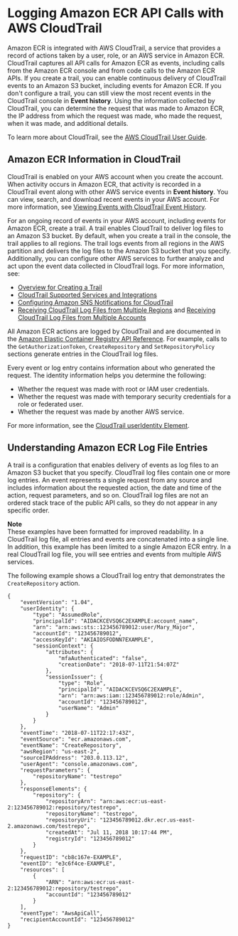 # Logging Amazon ECR API Calls with AWS CloudTrail<a name="logging-using-cloudtrail"></a>

Amazon ECR is integrated with AWS CloudTrail, a service that provides a record of actions taken by a user, role, or an AWS service in Amazon ECR\. CloudTrail captures all API calls for Amazon ECR as events, including calls from the Amazon ECR console and from code calls to the Amazon ECR APIs\. If you create a trail, you can enable continuous delivery of CloudTrail events to an Amazon S3 bucket, including events for Amazon ECR\. If you don't configure a trail, you can still view the most recent events in the CloudTrail console in **Event history**\. Using the information collected by CloudTrail, you can determine the request that was made to Amazon ECR, the IP address from which the request was made, who made the request, when it was made, and additional details\. 

To learn more about CloudTrail, see the [AWS CloudTrail User Guide](http://docs.aws.amazon.com/awscloudtrail/latest/userguide/)\.

## Amazon ECR Information in CloudTrail<a name="service-name-info-in-cloudtrail"></a>

CloudTrail is enabled on your AWS account when you create the account\. When activity occurs in Amazon ECR, that activity is recorded in a CloudTrail event along with other AWS service events in **Event history**\. You can view, search, and download recent events in your AWS account\. For more information, see [Viewing Events with CloudTrail Event History](http://docs.aws.amazon.com/awscloudtrail/latest/userguide/view-cloudtrail-events.html)\. 

For an ongoing record of events in your AWS account, including events for Amazon ECR, create a trail\. A trail enables CloudTrail to deliver log files to an Amazon S3 bucket\. By default, when you create a trail in the console, the trail applies to all regions\. The trail logs events from all regions in the AWS partition and delivers the log files to the Amazon S3 bucket that you specify\. Additionally, you can configure other AWS services to further analyze and act upon the event data collected in CloudTrail logs\. For more information, see: 
+ [Overview for Creating a Trail](http://docs.aws.amazon.com/awscloudtrail/latest/userguide/cloudtrail-create-and-update-a-trail.html)
+ [CloudTrail Supported Services and Integrations](http://docs.aws.amazon.com/awscloudtrail/latest/userguide/cloudtrail-aws-service-specific-topics.html#cloudtrail-aws-service-specific-topics-integrations)
+ [Configuring Amazon SNS Notifications for CloudTrail](http://docs.aws.amazon.com/awscloudtrail/latest/userguide/getting_notifications_top_level.html)
+ [Receiving CloudTrail Log Files from Multiple Regions](http://docs.aws.amazon.com/awscloudtrail/latest/userguide/receive-cloudtrail-log-files-from-multiple-regions.html) and [Receiving CloudTrail Log Files from Multiple Accounts](http://docs.aws.amazon.com/awscloudtrail/latest/userguide/cloudtrail-receive-logs-from-multiple-accounts.html)

All Amazon ECR actions are logged by CloudTrail and are documented in the [Amazon Elastic Container Registry API Reference](http://docs.aws.amazon.com/AmazonECR/latest/APIReference/)\. For example, calls to the `GetAuthorizationToken`, `CreateRepository` and `SetRepositoryPolicy` sections generate entries in the CloudTrail log files\.

Every event or log entry contains information about who generated the request\. The identity information helps you determine the following:
+ Whether the request was made with root or IAM user credentials\.
+ Whether the request was made with temporary security credentials for a role or federated user\.
+ Whether the request was made by another AWS service\.

For more information, see the [CloudTrail userIdentity Element](http://docs.aws.amazon.com/awscloudtrail/latest/userguide/cloudtrail-event-reference-user-identity.html)\.

## Understanding Amazon ECR Log File Entries<a name="understanding-service-name-entries"></a>

A trail is a configuration that enables delivery of events as log files to an Amazon S3 bucket that you specify\. CloudTrail log files contain one or more log entries\. An event represents a single request from any source and includes information about the requested action, the date and time of the action, request parameters, and so on\. CloudTrail log files are not an ordered stack trace of the public API calls, so they do not appear in any specific order\. 

**Note**  
These examples have been formatted for improved readability\. In a CloudTrail log file, all entries and events are concatenated into a single line\. In addition, this example has been limited to a single Amazon ECR entry\. In a real CloudTrail log file, you will see entries and events from multiple AWS services\.

The following example shows a CloudTrail log entry that demonstrates the `CreateRepository` action\.

```
{
    "eventVersion": "1.04",
    "userIdentity": {
        "type": "AssumedRole",
        "principalId": "AIDACKCEVSQ6C2EXAMPLE:account_name",
        "arn": "arn:aws:sts::123456789012:user/Mary_Major",
        "accountId": "123456789012",
        "accessKeyId": "AKIAIOSFODNN7EXAMPLE",
        "sessionContext": {
            "attributes": {
                "mfaAuthenticated": "false",
                "creationDate": "2018-07-11T21:54:07Z"
            },
            "sessionIssuer": {
                "type": "Role",
                "principalId": "AIDACKCEVSQ6C2EXAMPLE",
                "arn": "arn:aws:iam::123456789012:role/Admin",
                "accountId": "123456789012",
                "userName": "Admin"
            }
        }
    },
    "eventTime": "2018-07-11T22:17:43Z",
    "eventSource": "ecr.amazonaws.com",
    "eventName": "CreateRepository",
    "awsRegion": "us-east-2",
    "sourceIPAddress": "203.0.113.12",
    "userAgent": "console.amazonaws.com",
    "requestParameters": {
        "repositoryName": "testrepo"
    },
    "responseElements": {
        "repository": {
            "repositoryArn": "arn:aws:ecr:us-east-2:123456789012:repository/testrepo",
            "repositoryName": "testrepo",
            "repositoryUri": "123456789012.dkr.ecr.us-east-2.amazonaws.com/testrepo",
            "createdAt": "Jul 11, 2018 10:17:44 PM",
            "registryId": "123456789012"
        }
    },
    "requestID": "cb8c167e-EXAMPLE",
    "eventID": "e3c6f4ce-EXAMPLE",
    "resources": [
        {
            "ARN": "arn:aws:ecr:us-east-2:123456789012:repository/testrepo",
            "accountId": "123456789012"
        }
    ],
    "eventType": "AwsApiCall",
    "recipientAccountId": "123456789012"
}
```